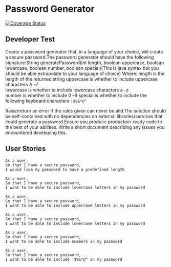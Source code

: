 # Password Generator

[![Coverage Status](https://coveralls.io/repos/github/AaronRodrigues/passwordgenerator/badge.svg?branch=master)](https://coveralls.io/github/AaronRodrigues/passwordgenerator?branch=master)

## Developer Test

Create a password generator that, in a language of your choice, will create a secure password.The password generator should have the following signature:String generatePassword(int length, boolean uppercase, boolean lowercase, boolean number, boolean special)(This is java syntax but you should be able extrapolate to your language of choice)
Where:
length is the length of the returned string
uppercase    is    whether    to    include    uppercase characters  A -Z  
lowercase  is  whether  to  include lowercase  characters  a -z  
number  is  whether  to include 0 –9
special is whether to include the following keyboard characters ``!$%&*@^`` 

Raise/return an error if the rules given can never be alid.The solution should be self-contained with no dependencies on external libraries/services that could generate a password.Ensure you produce production-ready code to the best of your abilities. Write a short document describing any issues you encountered developing this.

## User Stories

```
As a user,
So that I have a secure password,
I would like my password to have a predefined length

As a user,
So that I have a secure password,
I want to be able to include lowercase letters in my password

As a user,
So that I have a secure password,
I want to be able to include uppercase letters in my password

As a user,
So that I have a secure password,
I want to be able to include lowercase letters in my password

As a user,
So that I have a secure password,
I want to be able to include numbers in my password

As a user,
So that I have a secure password,
I want to be able to include !$%&*@^ in my password

``` 